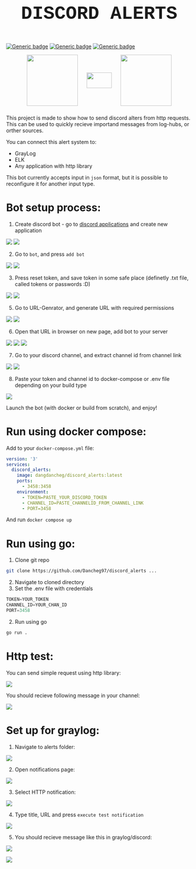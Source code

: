 # <p  align="center" style="font-family:courier;font-size:180%" size=212px> DISCORD ALERTS  </p> 

[![Generic badge](https://img.shields.io/badge/LICENSE-MIT-orange.svg)](LICENSE)
[![Generic badge](https://img.shields.io/badge/DOCKER-HUB-blue.svg)](https://hub.docker.com/repository/docker/dangdancheg/discord_alerts)
[![Generic badge](https://img.shields.io/badge/SWAGGER-API-green.svg)](https://app.swaggerhub.com/apis/Dancheg97/DISCORD_ALERST/1.0.0)


<p align="center">
<img go align="center" style="padding-left: 10px; padding-right: 10px; padding-bottom: 10px;" width="138px" height="138px" src="https://asterisk-pbx.ru/wiki/_media/asterisk/ari/swaggerlogo360.png" /> 
<img python align="center" style="padding-left: 10px; padding-right: 10px; padding-bottom: 10px;" width="68px"  height="42px" src="https://thypix.com/wp-content/uploads/2020/04/white-arrow-92.png" />
<img c# align="center" style="padding-left: 10px; padding-right: 10px; padding-bottom: 10px;" width="138px"  height="138px" src="https://cdn.logojoy.com/wp-content/uploads/20210422095037/discord-mascot.png" />
</p>




This project is made to show how to send discord alters from http requests. This can be used to quickly recieve importand messages from log-hubs, or orther sources.

You can connect this alert system to:
- GrayLog
- ELK
- Any application with http library

This bot currently accepts input in `json` format, but it is possible to reconfigure it for another input type.


# Bot setup process:

1) Create discord bot - go to [discord applications](https://discord.com/developers/applications) and create new application

![](assets/1.png)
![](assets/2.png)

2) Go to `bot`, and press `add bot`

![](assets/3.png)
![](assets/4.png)

3) Press reset token, and save token in some safe place (definetly .txt file, called tokens or passwords :D)

![](assets/5.png)
![](assets/6.png)

5) Go to URL-Genrator, and generate URL with required permissions

![](assets/7.png)
![](assets/8.png)

6) Open that URL in browser on new page, add bot to your server

![](assets/9.png)
![](assets/10.png)
![](assets/11.png)

7) Go to your discord channel, and extract channel id from channel link

![](assets/12.png)
![](assets/13.png)

8) Paste your token and channel id to docker-compose or .env file depending on your build type

![](assets/14.png)

Launch the bot (with docker or build from scratch), and enjoy!

# Run using docker compose:

Add to your `docker-compose.yml` file:

```yaml
version: '3'
services:
  discord_alerts:
    image: dangdancheg/discord_alerts:latest
    ports:
      - 3458:3458
    environment:
      - TOKEN=PASTE_YOUR_DISCORD_TOKEN
      - CHANNEL_ID=PASTE_CHANNELID_FROM_CHANNEL_LINK
      - PORT=3458
```

And run `docker compose up`

# Run using go:

1) Clone git repo
```bash
git clone https://github.com/Dancheg97/discord_alerts ...
```
2) Navigate to cloned directory
3) Set the .env file with credentials
```python
TOKEN=YOUR_TOKEN
CHANNEL_ID=YOUR_CHAN_ID
PORT=3458
```
2) Run using go
```bash
go run .
```

# Http test:

You can send simple request using http library:

![](assets/15.png)

You should recieve following message in your channel:

![](assets/16.png)


# Set up for graylog:

1) Navigate to alerts folder:

![](assets/20.png)

2) Open notifications page:

![](assets/21.png)


3) Select HTTP notification:

![](assets/22.png)

4) Type title, URL and press `execute test notification`

![](assets/23.png)

5) You should recieve message like this in graylog/discord:

![](assets/24.png)

![](assets/25.png)

